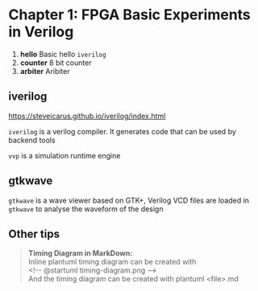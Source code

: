 # Chapter 1: FPGA Basic Experiments in Verilog

1. **hello** Basic hello `iverilog`
2. **counter** 8 bit counter
3. **arbiter** Aribiter

## iverilog

https://steveicarus.github.io/iverilog/index.html

`iverilog` is a verilog compiler. It generates code that can be used by backend tools

`vvp` is a simulation runtime engine 

## gtkwave

`gtkwave` is a wave viewer based on GTK+, Verilog VCD files are loaded in `gtkwave` to analyse the waveform of the design

## Other tips

> **Timing Diagram in MarkDown:**  
  Inline plantuml timing diagram can be created with  
  \<\!-- @startuml timing-diagram.png --\>  
  And the timing diagram can be created with plantuml \<file\>.md




